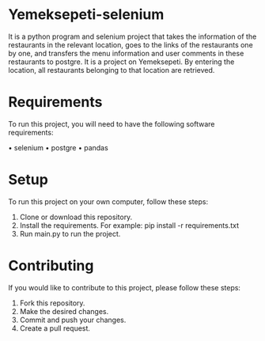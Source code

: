 # Yemeksepeti-selenium
It is a python program and selenium project that takes the information of the restaurants in the relevant location, goes to the links of the restaurants one by one, and transfers the menu information and user comments in these restaurants to postgre. It is a project on Yemeksepeti. By entering the location, all restaurants belonging to that location are retrieved.

# Requirements
To run this project, you will need to have the following software requirements:

• selenium
• postgre
• pandas

# Setup
To run this project on your own computer, follow these steps:

1. Clone or download this repository.
2. Install the requirements. For example: pip install -r requirements.txt
3. Run main.py to run the project.

# Contributing
If you would like to contribute to this project, please follow these steps:

1. Fork this repository.
2. Make the desired changes.
3. Commit and push your changes.
4. Create a pull request.
